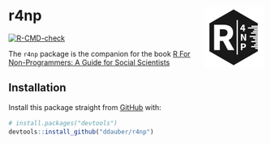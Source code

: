 
<!-- README.md is generated from README.Rmd. Please edit that file -->

# r4np <img src='man/figures/logo.png' align="right" height="120" />

<!-- badges: start -->

[![R-CMD-check](https://github.com/ddauber/r4np/workflows/R-CMD-check/badge.svg)](https://github.com/ddauber/r4np/actions)

<!-- badges: end -->

The `r4np` package is the companion for the book [R For Non-Programmers:
A Guide for Social
Scientists](https://github.com/ddauber/R-for-Non-Programmers "R For Non-Programmers")

## Installation

Install this package straight from [GitHub](https://github.com/) with:

``` r
# install.packages("devtools")
devtools::install_github("ddauber/r4np")
```
